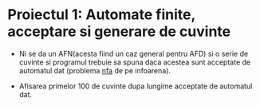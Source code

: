 # Proiectul 1: Automate finite, acceptare si generare de cuvinte

* Ni se da un AFN(acesta fiind un caz general pentru AFD) si o serie de cuvinte si programul trebuie sa spuna daca acestea sunt acceptate de automatul dat (problema [nfa](https://www.infoarena.ro/problema/nfa) de pe infoarena).

* Afisarea primelor 100 de cuvinte dupa lungime acceptate de automatul dat.
